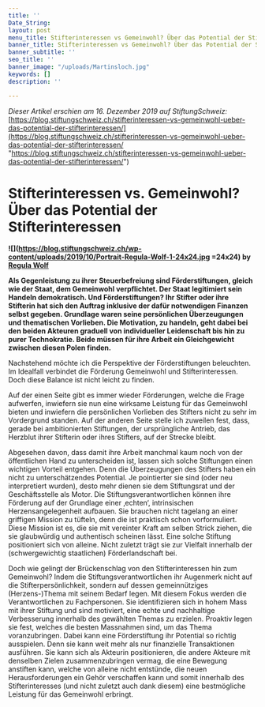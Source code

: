```yaml
---
title: ''
Date_String: 
layout: post
menu_title: Stifterinteressen vs Gemeinwohl? Über das Potential der Stiferinteressen
banner_title: Stifterinteressen vs Gemeinwohl? Über das Potential der Stiferinteressen
banner_subtitle: ''
seo_title: ''
banner_image: "/uploads/Martinsloch.jpg"
keywords: []
description: ''

---
```

_Dieser Artikel erschien am 16. Dezember 2019 auf StiftungSchweiz:_ [https://blog.stiftungschweiz.ch/stifterinteressen-vs-gemeinwohl-ueber-das-potential-der-stifterinteressen/](https://blog.stiftungschweiz.ch/stifterinteressen-vs-gemeinwohl-ueber-das-potential-der-stifterinteressen/ "https://blog.stiftungschweiz.ch/stifterinteressen-vs-gemeinwohl-ueber-das-potential-der-stifterinteressen/")

# Stifterinteressen vs. Gemeinwohl? Über das Potential der Stifterinteressen

**![](https://blog.stiftungschweiz.ch/wp-content/uploads/2019/10/Portrait-Regula-Wolf-1-24x24.jpg =24x24) by** [**Regula Wolf**](https://blog.stiftungschweiz.ch/author/regula-wolf/)

**Als Gegenleistung zu ihrer Steuerbefreiung sind Förderstiftungen, gleich wie der Staat, dem Gemeinwohl verpflichtet. Der Staat legitimiert sein Handeln demokratisch. Und Förderstiftungen? Ihr Stifter oder ihre Stifterin hat sich den Auftrag inklusive der dafür notwendigen Finanzen selbst gegeben. Grundlage waren seine persönlichen Überzeugungen und thematischen Vorlieben. Die Motivation, zu handeln, geht dabei bei den beiden Akteuren graduell von individueller Leidenschaft bis hin zu purer Technokratie. Beide müssen für ihre Arbeit ein Gleichgewicht zwischen diesen Polen finden.**

Nachstehend möchte ich die Perspektive der Förderstiftungen beleuchten. Im Idealfall verbindet die Förderung Gemeinwohl und Stifterinteressen. Doch diese Balance ist nicht leicht zu finden.

Auf der einen Seite gibt es immer wieder Förderungen, welche die Frage aufwerfen, inwiefern sie nun eine wirksame Leistung für das Gemeinwohl bieten und inwiefern die persönlichen Vorlieben des Stifters nicht zu sehr im Vordergrund standen. Auf der anderen Seite stelle ich zuweilen fest, dass, gerade bei ambitionierten Stiftungen, der ursprüngliche Antrieb, das Herzblut ihrer Stifterin oder ihres Stifters, auf der Strecke bleibt.

Abgesehen davon, dass damit ihre Arbeit manchmal kaum noch von der öffentlichen Hand zu unterscheiden ist, lassen sich solche Stiftungen einen wichtigen Vorteil entgehen. Denn die Überzeugungen des Stifters haben ein nicht zu unterschätzendes Potential. Je pointierter sie sind (oder neu interpretiert wurden), desto mehr dienen sie dem Stiftungsrat und der Geschäftsstelle als Motor. Die Stiftungsverantwortlichen können ihre Förderung auf der Grundlage einer ‚echten‘, intrinsischen Herzensangelegenheit aufbauen. Sie brauchen nicht tagelang an einer griffigen Mission zu tüfteln, denn die ist praktisch schon vorformuliert. Diese Mission ist es, die sie mit vereinter Kraft am selben Strick ziehen, die sie glaubwürdig und authentisch scheinen lässt. Eine solche Stiftung positioniert sich von alleine. Nicht zuletzt trägt sie zur Vielfalt innerhalb der (schwergewichtig staatlichen) Förderlandschaft bei.

Doch wie gelingt der Brückenschlag von den Stifterinteressen hin zum Gemeinwohl? Indem die Stiftungsverantwortlichen ihr Augenmerk nicht auf die Stifterpersönlichkeit, sondern auf dessen gemeinnütziges (Herzens-)Thema mit seinem Bedarf legen. Mit diesem Fokus werden die Verantwortlichen zu Fachpersonen. Sie identifizieren sich in hohem Mass mit ihrer Stiftung und sind motiviert, eine echte und nachhaltige Verbesserung innerhalb des gewählten Themas zu erzielen. Proaktiv legen sie fest, welches die besten Massnahmen sind, um das Thema voranzubringen. Dabei kann eine Förderstiftung ihr Potential so richtig ausspielen. Denn sie kann weit mehr als nur finanzielle Transaktionen ausführen. Sie kann sich als Akteurin positionieren, die andere Akteure mit denselben Zielen zusammenzubringen vermag, die eine Bewegung anstiften kann, welche von alleine nicht entstünde, die neuen Herausforderungen ein Gehör verschaffen kann und somit innerhalb des Stifterinteresses (und nicht zuletzt auch dank diesem) eine bestmögliche Leistung für das Gemeinwohl erbringt.
